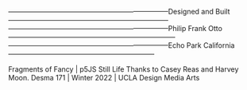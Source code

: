 ———————————————————————Designed and Built———————————————————————
———————————————————————Philip Frank Otto————————————————————————
———————————————————————Echo Park California—————————————————————

Fragments of Fancy | p5JS Still Life
Thanks to Casey Reas and Harvey Moon.
Desma 171 | Winter 2022 | UCLA Design Media Arts
